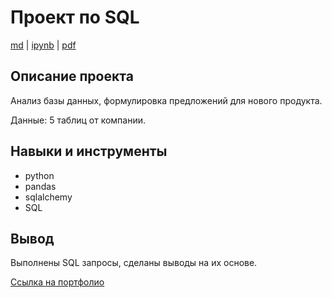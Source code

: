 # Проект по SQL

[md](https://github.com/F-Sergei/Portfolio_yandex_practicum_-_data_analyst/blob/main/11.%20Проект%20по%20SQL/SQL_project.md)  |  [ipynb](https://github.com/F-Sergei/Portfolio_yandex_practicum_-_data_analyst/blob/main/11.%20Проект%20по%20SQL/SQL_project.ipynb)  |  [pdf](https://github.com/F-Sergei/Portfolio_yandex_practicum_-_data_analyst/blob/main/11.%20Проект%20по%20SQL/SQL_project.pdf)

## Описание проекта

Анализ базы данных, формулировка предложений для нового продукта. 

Данные: 5 таблиц от компании.


## Навыки и инструменты

- python
- pandas
- sqlalchemy
- SQL


## Вывод

Выполнены SQL запросы, сделаны выводы на их основе.

[Ссылка на портфолио](https://github.com/F-Sergei/Portfolio_for_data_analyst/tree/main)